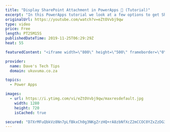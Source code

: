 ```yaml
---
title: "Display SharePoint Attachment in PowerApps 📸 (Tutorial)"
excerpt: "In this PowerApps tutorial we look at a few options to get SharePoint list attachment images and other file types to be available in PowerApps  -This can be done with an image control, but you would be limited to only displaying one image at a time. -A nested gallery provides much more flexibility than"
originalUrl: https://youtube.com/watch?v=eZtOVvbj9qw
type: video
price: Free
length: PT25M15S
publishedDateTime: 2019-11-25T06:29:29Z
heat: 55

featuredContent: "<iframe width=\"800\" height=\"500\" frameborder=\"0\" src=\"https://www.youtube.com/embed/eZtOVvbj9qw\" allow=\"accelerometer; autoplay; encrypted-media; gyroscope; picture-in-picture\" allowfullscreen></iframe>"

provider:
  name: Dave's Tech Tips
  domain: ukuvuma.co.za

topics:
  - Power Apps

images:
  - url: https://i.ytimg.com/vi/eZtOVvbj9qw/maxresdefault.jpg
    width: 1280
    height: 720
    isCached: true

secured: "D7XrMFuQbkVz8Nn7pLfBkxCh0g3NKgZrzHQ+rA8zbNfXcZ2mCCOC0YZxZzDG31XfT7e42tevXwHUQ43UhxssRLxeVN5xBHb4UNKwAACpXD6HySZ+z7W42m5a9a9i0GHCcY3Pt8/hDhvFcVuK1DZ3txqb0mqePgNhbywSZqQyY1+PDjiab5Usg9tE8lrqmI6s24v2AD14EvReOy3n7mxN3/aMNQfTUnOE4x0AoK0neTSABgUOxz3VgTt2yMM/4fHf6nimtDaWA87VZnzRlKtXPATEG5Z1os+yJqjy12f4N0dX9qLxcdMDxC1f2UirImVISLKRh1UtWOumn59e9jhZ9XUeUsmcbj5iRHmrbFilcGaj5FbW5KLVmFBo3CtLsvr4NiJkpIynpuOjUSj6rgmrvPZJpI0aZpbv0xAPOph39SU=;/TeNXfVb4fXqKq17Y8DrXg=="
---
```


